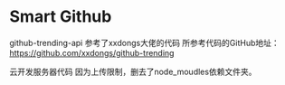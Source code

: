# Smart Github

github-trending-api 参考了xxdongs大佬的代码
所参考代码的GitHub地址：https://github.com/xxdongs/github-trending

云开发服务器代码 因为上传限制，删去了node_moudles依赖文件夹。
